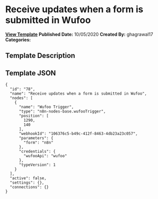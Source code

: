 # Receive updates when a form is submitted in Wufoo

**[View Template](https://n8n.io/workflows/703-/)**  **Published Date:** 10/05/2020  **Created By:** ghagrawal17  **Categories:**   

## Template Description



## Template JSON

```
{
  "id": "78",
  "name": "Receive updates when a form is submitted in Wufoo",
  "nodes": [
    {
      "name": "Wufoo Trigger",
      "type": "n8n-nodes-base.wufooTrigger",
      "position": [
        1290,
        140
      ],
      "webhookId": "106376c5-b49c-412f-8463-4db23a23c057",
      "parameters": {
        "form": "n8n"
      },
      "credentials": {
        "wufooApi": "wufoo"
      },
      "typeVersion": 1
    }
  ],
  "active": false,
  "settings": {},
  "connections": {}
}
```

